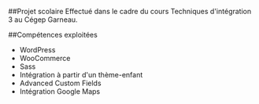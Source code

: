 ##Projet scolaire
Effectué dans le cadre du cours Techniques d'intégration 3 au Cégep Garneau.

##Compétences exploitées
* WordPress
* WooCommerce
* Sass
* Intégration à partir d'un thème-enfant
* Advanced Custom Fields
* Intégration Google Maps
